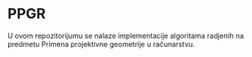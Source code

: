 # PPGR

U ovom repozitorijumu se nalaze implementacije algoritama radjenih na predmetu Primena projektivne geometrije u računarstvu.
